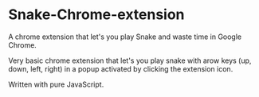 # Snake-Chrome-extension
A chrome extension that let's you play Snake and waste time in Google Chrome.

Very basic chrome extension that let's you play snake with arow keys (up, down, left, right) in a popup activated by clicking the extension icon.

Written with pure JavaScript.
